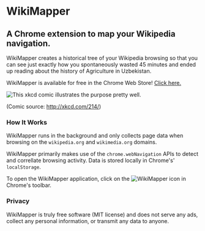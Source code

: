 # WikiMapper
## A Chrome extension to map your Wikipedia navigation.

WikiMapper creates a historical tree of your Wikipedia browsing so that you can see just exactly how you spontaneously wasted 45 minutes and ended up reading about the history of Agriculture in Uzbekistan.

WikiMapper is available for free in the Chrome Web Store! [Click here.](https://chrome.google.com/webstore/detail/wikimapper/feiheebgoilmbkaddngcoocjbogfchlb?hl=en&gl=US)

![This xkcd comic illustrates the purpose pretty well.](http://imgs.xkcd.com/comics/the_problem_with_wikipedia.png)

(Comic source: http://xkcd.com/214/)

### How It Works

WikiMapper runs in the background and only collects page data when browsing on the `wikipedia.org` and `wikimedia.org` domains.

WikiMapper primarily makes use of the `chrome.webNavigation` APIs to detect and correllate browsing activity. Data is stored locally in Chrome's' `localStorage`.

To open the WikiMapper application, click on the ![WikiMapper](https://github.com/ptmccarthy/wikimapper/blob/master/src/resources/wikimapper-16.png) icon in Chrome's toolbar.

### Privacy

WikiMapper is truly free software (MIT license) and does not serve any ads, collect any personal information, or transmit any data to anyone.
